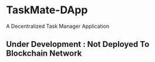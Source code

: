 # TaskMate-DApp
A Decentralized Task Manager Application 

## Under Development : Not Deployed To Blockchain Network
